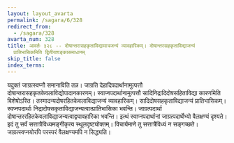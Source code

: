 ```yaml
---
layout: layout_avarta
permalink: /sagara/6/328
redirect_from:
  - /sagara/328
avarta_num: 328
title: आवर्तः ३२८ -- दोषान्तरासहकृताविद्यामात्रजन्यं व्यावहारिकम्। दोषान्तरसहकृताविद्याजन्यं
  प्रातिभासिकमिति द्वितीयशङ्कासमाधानम्
skip_title: false
index_terms: 
---
```


यदुक्तं जाग्रत्स्वप्नौ समानाविति तन्न। जाग्रति देहादिपदार्थानामुत्पत्तौ
दोषान्तरासहकृतकेवलाविद्योपादानकारणम्। स्वाप्नपदार्थानामुत्पत्तौ सादिनिद्रादिदोषसहिताविद्या कारणमिति विशेषोऽस्ति। तस्मादन्यदोषरहितकेवलाविद्याजन्यं व्यावहारिकम्। सादिदोषसहकृताविद्याजन्यं प्रातिभासिकम्।
स्वप्नपदार्थाः निद्रादोषसकृताविद्याजन्यत्वात्प्रातिभासिका भवन्ति। जाग्रत्पदार्था दोषान्तररहितकेवलाविद्याजन्यत्वाद्व्यावहारिका भवन्ति। इत्थं
स्वाप्नपदार्थानां जाग्रत्पदार्थेभ्यो वैलक्षण्यं दृश्यते। इदं तु सर्वं सत्तात्रैविध्यमङ्गीकृत्य स्थूलदृष्ट्योक्तम्। विचार्यमाणे तु सत्तात्रैविध्यं न सङ्गच्छते।
जाग्रत्स्वप्नयोरपि परस्परं वैलक्षण्यमपि न सिद्ध्यति।
